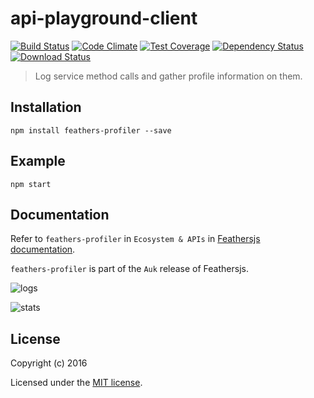 # api-playground-client

[![Build Status](https://travis-ci.org/feathersjs/feathers-profiler.png?branch=master)](https://travis-ci.org/feathersjs/feathers-profiler)
[![Code Climate](https://codeclimate.com/github/feathersjs/feathers-profiler/badges/gpa.svg)](https://codeclimate.com/github/feathersjs/feathers-profiler)
[![Test Coverage](https://codeclimate.com/github/feathersjs/feathers-profiler/badges/coverage.svg)](https://codeclimate.com/github/feathersjs/feathers-profiler/coverage)
[![Dependency Status](https://img.shields.io/david/feathersjs/feathers-profiler.svg?style=flat-square)](https://david-dm.org/feathersjs/feathers-profiler)
[![Download Status](https://img.shields.io/npm/dm/feathers-profiler.svg?style=flat-square)](https://www.npmjs.com/package/feathers-profiler)

> Log service method calls and gather profile information on them.

## Installation

```
npm install feathers-profiler --save
```

## Example

```
npm start
```

## Documentation

Refer to `feathers-profiler` in `Ecosystem & APIs` in
[Feathersjs documentation](https://docs.feathersjs.com).

`feathers-profiler` is part of the `Auk` release of Feathersjs.

![logs](./docs/profiler-log.jpg)

![stats](./docs/profiler-stats.jpg)

## License

Copyright (c) 2016

Licensed under the [MIT license](LICENSE).
